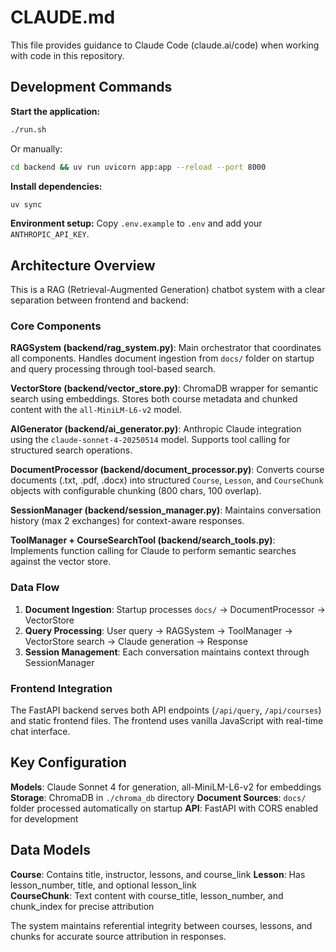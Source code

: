 # CLAUDE.md

This file provides guidance to Claude Code (claude.ai/code) when working with code in this repository.

## Development Commands

**Start the application:**
```bash
./run.sh
```
Or manually:
```bash
cd backend && uv run uvicorn app:app --reload --port 8000
```

**Install dependencies:**
```bash
uv sync
```

**Environment setup:**
Copy `.env.example` to `.env` and add your `ANTHROPIC_API_KEY`.

## Architecture Overview

This is a RAG (Retrieval-Augmented Generation) chatbot system with a clear separation between frontend and backend:

### Core Components

**RAGSystem (backend/rag_system.py)**: Main orchestrator that coordinates all components. Handles document ingestion from `docs/` folder on startup and query processing through tool-based search.

**VectorStore (backend/vector_store.py)**: ChromaDB wrapper for semantic search using embeddings. Stores both course metadata and chunked content with the `all-MiniLM-L6-v2` model.

**AIGenerator (backend/ai_generator.py)**: Anthropic Claude integration using the `claude-sonnet-4-20250514` model. Supports tool calling for structured search operations.

**DocumentProcessor (backend/document_processor.py)**: Converts course documents (.txt, .pdf, .docx) into structured `Course`, `Lesson`, and `CourseChunk` objects with configurable chunking (800 chars, 100 overlap).

**SessionManager (backend/session_manager.py)**: Maintains conversation history (max 2 exchanges) for context-aware responses.

**ToolManager + CourseSearchTool (backend/search_tools.py)**: Implements function calling for Claude to perform semantic searches against the vector store.

### Data Flow

1. **Document Ingestion**: Startup processes `docs/` → DocumentProcessor → VectorStore
2. **Query Processing**: User query → RAGSystem → ToolManager → VectorStore search → Claude generation → Response
3. **Session Management**: Each conversation maintains context through SessionManager

### Frontend Integration

The FastAPI backend serves both API endpoints (`/api/query`, `/api/courses`) and static frontend files. The frontend uses vanilla JavaScript with real-time chat interface.

## Key Configuration

**Models**: Claude Sonnet 4 for generation, all-MiniLM-L6-v2 for embeddings
**Storage**: ChromaDB in `./chroma_db` directory
**Document Sources**: `docs/` folder processed automatically on startup
**API**: FastAPI with CORS enabled for development

## Data Models

**Course**: Contains title, instructor, lessons, and course_link
**Lesson**: Has lesson_number, title, and optional lesson_link  
**CourseChunk**: Text content with course_title, lesson_number, and chunk_index for precise attribution

The system maintains referential integrity between courses, lessons, and chunks for accurate source attribution in responses.